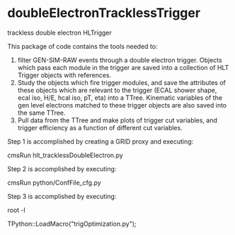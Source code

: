 doubleElectronTracklessTrigger
==============================

trackless double electron HLTrigger

This package of code contains the tools needed to:
1. filter GEN-SIM-RAW events through a double electron trigger.  Objects which pass each module in the trigger are
saved into a collection of HLT Trigger objects with references.
2. Study the objects which fire trigger modules, and save the attributes of these objects which are relevant to the trigger
(ECAL shower shape, ecal iso, H/E, hcal iso, pT, eta) into a TTree.  Kinematic variables of the gen level electrons matched
to these trigger objects are also saved into the same TTree.
3. Pull data from the TTree and make plots of trigger cut variables, and trigger efficiency as a function of different cut
variables.

Step 1 is accomplished by creating a GRID proxy and executing:

cmsRun hlt_tracklessDoubleElectron.py

Step 2 is accomplished by executing:

cmsRun python/ConfFile_cfg.py

Step 3 is accomplished by executing:

root -l

TPython::LoadMacro("trigOptimization.py");
